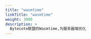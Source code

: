 ```yaml
---
title: "wasmtime"
linkTitle: "wasmtime"
weight: 3000
description: >
  Bytecote联盟的Wasmtime,为服务器端优化
---
```




